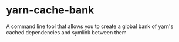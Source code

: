# yarn-cache-bank
A command line tool that allows you to create a global bank of yarn's cached dependencies and symlink between them
